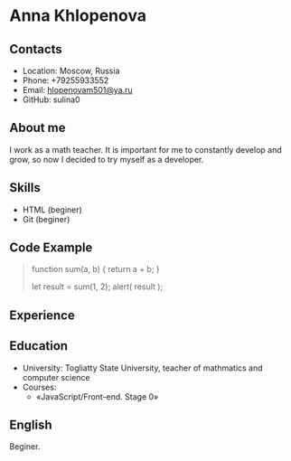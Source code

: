 # Anna Khlopenova
## Contacts
* Location: Moscow, Russia
* Phone: +79255933552
* Email: hlopenovam501@ya.ru
* GitHub: sulina0
## About me
I work as a math teacher. It is important for me to constantly develop and grow, so now I decided to try myself as a developer.
## Skills
* HTML (beginer)
* Git (beginer)
## Code Example

> function sum(a, b) {
>  return a + b;
>}
>
>let result = sum(1, 2);
>alert( result );

## Experience
## Education
* University: Togliatty State University, teacher of mathmatics and computer science
* Courses:
    + «JavaScript/Front-end. Stage 0»
## English
Beginer.

